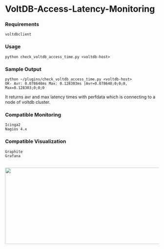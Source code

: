 # VoltDB-Access-Latency-Monitoring

### Requirements
```
voltdbclient
```

### Usage
```
python check_voltdb_access_time.py <voltdb-host>
```
 
### Sample Output
```
python ~/plugins/check_voltdb_access_time.py <voltdb-host>
OK- Avr: 0.078648ms Max: 0.128303ms |Avr=0.078648;0;0;0, Max=0.128303;0;0;0
```

It returns avr and max latency times with perfdata which is connecting to a node of voltdb cluster.

### Compatible Monitoring
```
Icinga2
Nagios 4.x
```
### Compatible Visualization
```
Graphite 
Grafana
```
<br>
<img height="250" width="2000" src="https://www.ugurengin.com/blog/wp-content/uploads/2016/03/voltdb-access-time-1.jpg">
<br>
